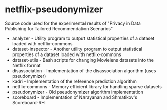 netflix-pseudonymizer
=====================

Source code used for the experimental results of "Privacy in Data Publishing for Tailored Recommendation Scenarios"

 * analyzer - Utility program to output statistical properties of a dataset loaded with netflix-commons
 * dataset-inspector - Another utility program to output statistical properties of a dataset loaded with netflix-commons
 * dataset-utils - Bash scripts for changing Movielens datasets into the Netflix format
 * disassociation - Implementation of the disassociation algorithm (uses pseudonymizer)
 * kadri - Implementation of the reference prediction algorithm
 * netflix-commons - Memory efficient library for handling sparse datasets
 * pseudonymizer - Old pseudonymizer algorithm implementation
 * scoreboard - Implementation of Narayanan and Shmatikov's Scoreboard-RH
